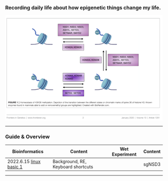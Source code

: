 <b><font size=3>Recording daily life about how epigenetic things change my life.</font></b>

<img src="images/logo.png" alt="Image of fast.ai logo" style="zoom:80%;" />

-----------------------



### Guide & Overview

| Bioinformatics                                               | Content                            | Wet Experiment | Content |
| ------------------------------------------------------------ | ---------------------------------- | -------------- | ------- |
| 2022.6.15 [linux basic 1](https://yiw4007.github.io/2022/06/15/linux-basic.html) | Background, RE, Keyboard shortcuts |                | sgNSD3  |



-----------------------------------------



